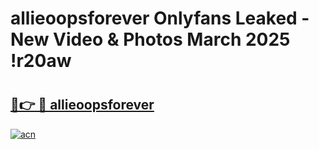 # allieoopsforever Onlyfans Leaked - New Video & Photos March 2025 !r20aw

# <h2><a href="https://tjs916.iuczelnia.edu.pl?title=allieoopsforever&ref=r20aw">🔗👉 🔴 allieoopsforever</a></h2>

[![acn](https://github.com/user-attachments/assets/0f9c940e-d8b0-45ae-aac7-cd30a18b3e1c)](https://tjs916.iuczelnia.edu.pl?title=allieoopsforever&ref=r20aw)

